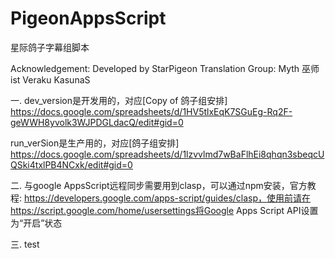 # PigeonAppsScript
星际鸽子字幕组脚本

Acknowledgement: 
Developed by StarPigeon Translation Group:
    Myth
    巫师
    ist
    Veraku
    KasunaS

一.
dev_version是开发用的，对应[Copy of 鸽子组安排] https://docs.google.com/spreadsheets/d/1HV5tlxEqK7SGuEg-Rq2F-geWWH8yvolk3WJPDGLdacQ/edit#gid=0

run_verSion是生产用的，对应[鸽子组安排] https://docs.google.com/spreadsheets/d/1lzvvlmd7wBaFlhEi8qhqn3sbeqcUQSki4txlPB4NCxk/edit#gid=0

二.
与google AppsScript远程同步需要用到clasp，可以通过npm安装，官方教程: https://developers.google.com/apps-script/guides/clasp，使用前请在https://script.google.com/home/usersettings将Google Apps Script API设置为“开启”状态

三.
test

